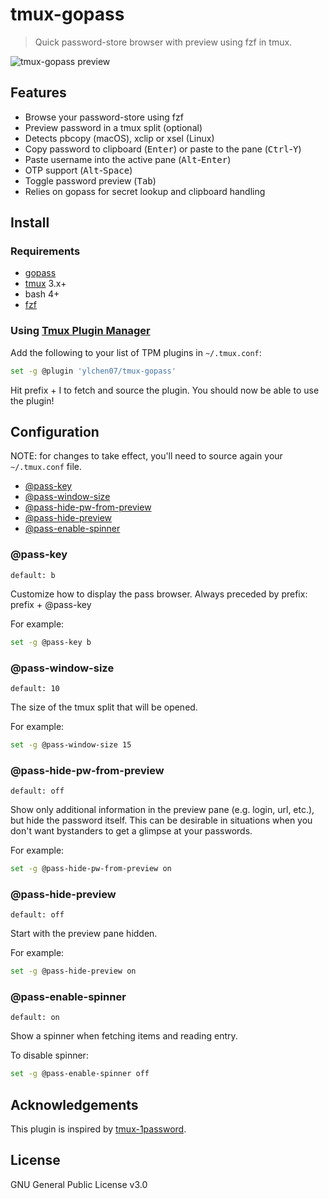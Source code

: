 # tmux-gopass

> Quick password-store browser with preview using fzf in tmux.

![tmux-gopass preview](http://rafi.io/img/project/tmux-pass/preview.gif)

## Features

- Browse your password-store using fzf
- Preview password in a tmux split (optional)
- Detects pbcopy (macOS), xclip or xsel (Linux)
- Copy password to clipboard (<kbd>Enter</kbd>) or paste to the pane (<kbd>Ctrl</kbd>-<kbd>Y</kbd>)
- Paste username into the active pane (<kbd>Alt</kbd>-<kbd>Enter</kbd>)
- OTP support (<kbd>Alt</kbd>-<kbd>Space</kbd>)
- Toggle password preview (<kbd>Tab</kbd>)
- Relies on gopass for secret lookup and clipboard handling

## Install

### Requirements

- [gopass](https://www.gopass.pw)
- [tmux](https://github.com/tmux/tmux/wiki) 3.x+
- bash 4+
- [fzf](https://github.com/junegunn/fzf)

### Using [Tmux Plugin Manager](https://github.com/tmux-plugins/tpm)

Add the following to your list of TPM plugins in `~/.tmux.conf`:

```bash
set -g @plugin 'ylchen07/tmux-gopass'
```

Hit prefix + I to fetch and source the plugin.
You should now be able to use the plugin!

## Configuration

NOTE: for changes to take effect,
you'll need to source again your `~/.tmux.conf` file.

- [@pass-key](#pass-key)
- [@pass-window-size](#pass-window-size)
- [@pass-hide-pw-from-preview](#pass-hide-pw-from-preview)
- [@pass-hide-preview](#pass-hide-preview)
- [@pass-enable-spinner](#pass-enable-spinner)

### @pass-key

```
default: b
```

Customize how to display the pass browser.
Always preceded by prefix: prefix + @pass-key

For example:

```bash
set -g @pass-key b
```

### @pass-window-size

```
default: 10
```

The size of the tmux split that will be opened.

For example:

```bash
set -g @pass-window-size 15
```

### @pass-hide-pw-from-preview

```
default: off
```

Show only additional information in the preview pane (e.g. login, url, etc.),
but hide the password itself.
This can be desirable in situations when you don't want bystanders to get a
glimpse at your passwords.

For example:

```bash
set -g @pass-hide-pw-from-preview on
```

### @pass-hide-preview

```
default: off
```

Start with the preview pane hidden.

For example:

```bash
set -g @pass-hide-preview on
```

### @pass-enable-spinner

```
default: on
```

Show a spinner when fetching items and reading entry.

To disable spinner:

```bash
set -g @pass-enable-spinner off
```

## Acknowledgements

This plugin is inspired by [tmux-1password](https://github.com/yardnsm/tmux-1password).

## License

GNU General Public License v3.0

